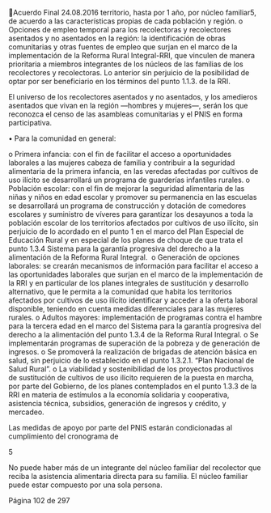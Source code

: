Acuerdo Final 
24.08.2016 
territorio, hasta por 1 año,  por núcleo familiar5, de acuerdo a las características propias de 
cada población y región. 
o Opciones  de  empleo  temporal  para  los  recolectoras  y  recolectores  asentados  y  no 
asentados en la región: la identificación de obras comunitarias y otras fuentes de empleo 
que  surjan  en  el  marco  de  la  implementación  de  la  Reforma  Rural  Integral-RRI,  que 
vinculen de manera prioritaria a miembros integrantes de los núcleos de las familias de los 
recolectores  y  recolectoras.  Lo  anterior  sin  perjuicio  de  la  posibilidad  de  optar  por  ser 
beneficiario en los términos del punto 1.1.3. de la RRI. 
 
El universo de los recolectores asentados y no asentados, y los amedieros asentados que vivan en 
la región —hombres y mujeres—, serán los que reconozca el censo de las asambleas comunitarias 
y el PNIS en forma participativa. 
 
• Para la comunidad en general: 
 
o Primera infancia: con el fin de facilitar el acceso a oportunidades laborales a las mujeres 
cabeza  de  familia  y  contribuir  a  la  seguridad  alimentaria  de  la  primera  infancia,  en  las 
veredas  afectadas  por  cultivos  de  uso  ilícito  se  desarrollará  un  programa  de  guarderías 
infantiles rurales. 
o Población escolar: con el fin de mejorar la seguridad alimentaria de las niñas y niños en 
edad escolar y promover su permanencia en las escuelas se desarrollará un programa de 
construcción y dotación de comedores escolares y suministro de víveres para garantizar 
los desayunos a toda la población escolar de los territorios afectados por cultivos de uso 
ilícito,  sin perjuicio de lo acordado en el punto 1 en el marco del Plan Especial de Educación 
Rural y en especial de los planes de choque de que trata el punto 1.3.4 Sistema para la 
garantía progresiva del derecho a la alimentación de la Reforma Rural Integral.  
o Generación de opciones laborales: se crearán mecanismos de información para facilitar el 
acceso a las oportunidades laborales que surjan en el marco de la implementación de la 
RRI y en particular de los planes integrales de sustitución y desarrollo alternativo, que le 
permita  a  la  comunidad  que  habita  los  territorios  afectados  por  cultivos  de  uso  ilícito 
identificar  y  acceder  a  la  oferta  laboral  disponible,  teniendo  en  cuenta  medidas 
diferenciales para las mujeres rurales. 
o Adultos mayores: implementación de programas contra el hambre para la tercera edad en 
el marco del Sistema para la garantía progresiva del derecho a la alimentación del punto 
1.3.4 de la Reforma Rural Integral. 
o Se implementarán programas de superación de la pobreza y de generación de ingresos. 
o Se promoverá la realización de brigadas de atención básica en salud, sin perjuicio de lo 
establecido en el punto 1.3.2.1. “Plan Nacional de Salud Rural”. 
o La viabilidad y sostenibilidad de los proyectos productivos de sustitución de cultivos de uso 
ilícito  requieren  de  la  puesta  en  marcha,  por  parte  del  Gobierno,  de  los  planes 
contemplados en el punto 1.3.3 de la RRI en materia de estímulos a la economía solidaria 
y cooperativa, asistencia técnica, subsidios, generación de ingresos y crédito, y mercadeo. 
 
Las  medidas  de  apoyo  por  parte  del  PNIS  estarán  condicionadas  al  cumplimiento  del  cronograma  de 
                                                             
5

 No puede haber más de un  integrante del núcleo familiar del recolector que reciba la asistencia alimentaria directa para su 
familia. El núcleo familiar puede estar compuesto por una sola persona.  

Página 102 de 297 
 

